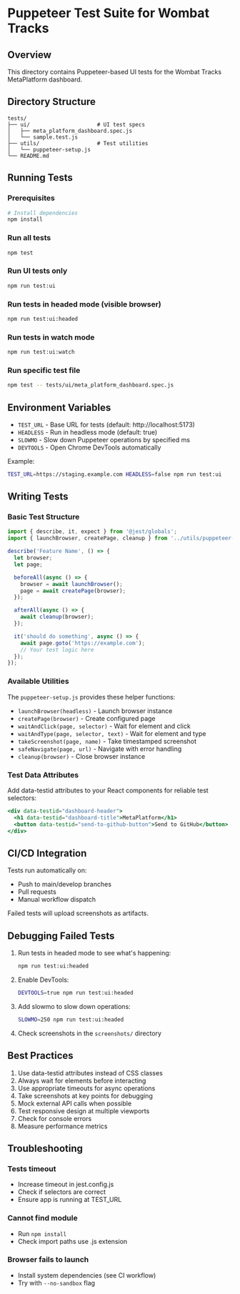 # Puppeteer Test Suite for Wombat Tracks

## Overview
This directory contains Puppeteer-based UI tests for the Wombat Tracks MetaPlatform dashboard.

## Directory Structure
```
tests/
├── ui/                     # UI test specs
│   ├── meta_platform_dashboard.spec.js
│   └── sample.test.js
├── utils/                  # Test utilities
│   └── puppeteer-setup.js
└── README.md
```

## Running Tests

### Prerequisites
```bash
# Install dependencies
npm install
```

### Run all tests
```bash
npm test
```

### Run UI tests only
```bash
npm run test:ui
```

### Run tests in headed mode (visible browser)
```bash
npm run test:ui:headed
```

### Run tests in watch mode
```bash
npm run test:ui:watch
```

### Run specific test file
```bash
npm test -- tests/ui/meta_platform_dashboard.spec.js
```

## Environment Variables

- `TEST_URL` - Base URL for tests (default: http://localhost:5173)
- `HEADLESS` - Run in headless mode (default: true)
- `SLOWMO` - Slow down Puppeteer operations by specified ms
- `DEVTOOLS` - Open Chrome DevTools automatically

Example:
```bash
TEST_URL=https://staging.example.com HEADLESS=false npm run test:ui
```

## Writing Tests

### Basic Test Structure
```javascript
import { describe, it, expect } from '@jest/globals';
import { launchBrowser, createPage, cleanup } from '../utils/puppeteer-setup.js';

describe('Feature Name', () => {
  let browser;
  let page;

  beforeAll(async () => {
    browser = await launchBrowser();
    page = await createPage(browser);
  });

  afterAll(async () => {
    await cleanup(browser);
  });

  it('should do something', async () => {
    await page.goto('https://example.com');
    // Your test logic here
  });
});
```

### Available Utilities

The `puppeteer-setup.js` provides these helper functions:

- `launchBrowser(headless)` - Launch browser instance
- `createPage(browser)` - Create configured page
- `waitAndClick(page, selector)` - Wait for element and click
- `waitAndType(page, selector, text)` - Wait for element and type
- `takeScreenshot(page, name)` - Take timestamped screenshot
- `safeNavigate(page, url)` - Navigate with error handling
- `cleanup(browser)` - Close browser instance

### Test Data Attributes

Add data-testid attributes to your React components for reliable test selectors:

```jsx
<div data-testid="dashboard-header">
  <h1 data-testid="dashboard-title">MetaPlatform</h1>
  <button data-testid="send-to-github-button">Send to GitHub</button>
</div>
```

## CI/CD Integration

Tests run automatically on:
- Push to main/develop branches
- Pull requests
- Manual workflow dispatch

Failed tests will upload screenshots as artifacts.

## Debugging Failed Tests

1. Run tests in headed mode to see what's happening:
   ```bash
   npm run test:ui:headed
   ```

2. Enable DevTools:
   ```bash
   DEVTOOLS=true npm run test:ui:headed
   ```

3. Add slowmo to slow down operations:
   ```bash
   SLOWMO=250 npm run test:ui:headed
   ```

4. Check screenshots in the `screenshots/` directory

## Best Practices

1. Use data-testid attributes instead of CSS classes
2. Always wait for elements before interacting
3. Use appropriate timeouts for async operations
4. Take screenshots at key points for debugging
5. Mock external API calls when possible
6. Test responsive design at multiple viewports
7. Check for console errors
8. Measure performance metrics

## Troubleshooting

### Tests timeout
- Increase timeout in jest.config.js
- Check if selectors are correct
- Ensure app is running at TEST_URL

### Cannot find module
- Run `npm install`
- Check import paths use .js extension

### Browser fails to launch
- Install system dependencies (see CI workflow)
- Try with `--no-sandbox` flag